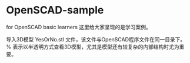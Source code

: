 # OpenSCAD-sample
for OpenSCAD basic learners
这里给大家呈现的是学习案例。


导入3D模型 YesOrNo.stl 文件，该文件与OpenSCAD程序文件在同一目录下。
% 表示以半透明方式查看3D模型，尤其是模型还有较复杂的内部结构时尤为重要。
